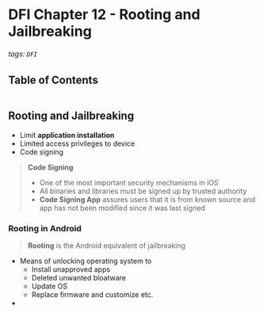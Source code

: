 # DFI Chapter 12 - Rooting and Jailbreaking

###### tags: `DFI`

## Table of Contents
```toc
```
## Rooting and Jailbreaking
- Limit **application installation**
- Limited access privileges to device
- Code signing
> **Code Signing**
> - One of the most important security mechanisms in iOS
> - All binaries and libraries must be signed up by trusted authority 
> - **Code Signing App** assures users that it is from known source and app has not been modified since it was last signed

### Rooting in Android
> **Rooting** is the Android equivalent of jailbreaking

- Means of unlocking operating system to 
	- Install unapproved apps
	- Deleted unwanted bloatware
	- Update OS
	- Replace firmware and customize etc.
- 